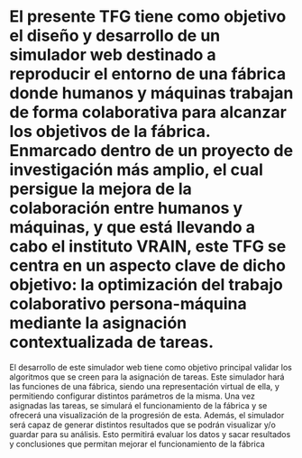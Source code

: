 # El presente TFG tiene como objetivo el diseño y desarrollo de un simulador web destinado a reproducir el entorno de una fábrica donde humanos y máquinas trabajan de forma colaborativa para alcanzar los objetivos de la fábrica. Enmarcado dentro de un proyecto de investigación más amplio, el cual persigue la mejora  de la colaboración entre humanos y máquinas, y que está llevando a cabo el instituto VRAIN, este TFG se centra en un aspecto clave de dicho objetivo: la optimización del trabajo colaborativo persona-máquina mediante la asignación contextualizada de tareas. 
 
El desarrollo de este simulador web tiene como objetivo principal validar los algoritmos que se creen para la asignación de tareas. Este simulador hará las funciones de una fábrica, siendo una representación virtual de ella, y permitiendo configurar distintos parámetros de la misma. Una vez asignadas las tareas, se simulará el funcionamiento de la fábrica y se ofrecerá una visualización de la progresión de esta. Además, el simulador será capaz de generar distintos resultados que se podrán visualizar y/o guardar para su análisis. Esto permitirá evaluar los datos y sacar resultados y conclusiones que permitan mejorar el funcionamiento de la fábrica
